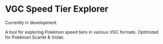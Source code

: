 # VGC Speed Tier Explorer

Currently in development. 

A tool for exploring Pokémon speed tiers in various VGC formats. Optimized for Pokémon Scarlet & Violet.
